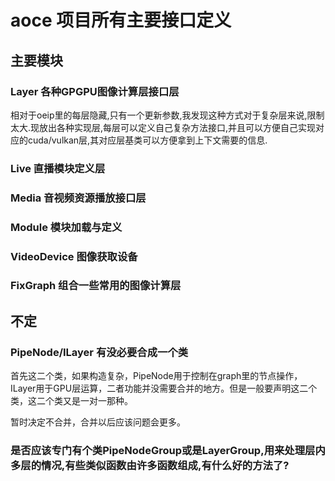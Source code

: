 # aoce 项目所有主要接口定义

## 主要模块

### Layer 各种GPGPU图像计算层接口层

相对于oeip里的每层隐藏,只有一个更新参数,我发现这种方式对于复杂层来说,限制太大.现放出各种实现层,每层可以定义自己复杂方法接口,并且可以方便自己实现对应的cuda/vulkan层,其对应层基类可以方便拿到上下文需要的信息.

### Live 直播模块定义层

### Media 音视频资源播放接口层

### Module 模块加载与定义

### VideoDevice 图像获取设备

### FixGraph 组合一些常用的图像计算层

## 不定

### PipeNode/ILayer 有没必要合成一个类

首先这二个类，如果构造复杂，PipeNode用于控制在graph里的节点操作，ILayer用于GPU层运算，二者功能并没需要合并的地方。但是一般要声明这二个类，这二个类又是一对一那种。

暂时决定不合并，合并以后应该问题会更多。

### 是否应该专门有个类PipeNodeGroup或是LayerGroup,用来处理层内多层的情况,有些类似函数由许多函数组成,有什么好的方法了?
